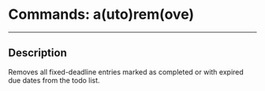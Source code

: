 # Commands: a(uto)rem(ove)

---

## Description

Removes all fixed-deadline entries marked as completed or with expired due dates from the todo list.